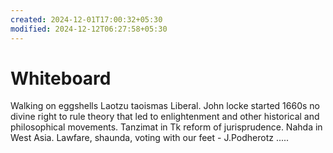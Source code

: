 ```yaml
---
created: 2024-12-01T17:00:32+05:30
modified: 2024-12-12T06:27:58+05:30
---
```


# Whiteboard

Walking on eggshells
Laotzu taoismas Liberal. John locke started 1660s no divine right to rule theory that led to enlightenment and other historical and philosophical movements. Tanzimat in Tk reform of jurisprudence. Nahda in West Asia.
Lawfare, shaunda, voting with our feet - J.Podherotz
.....
